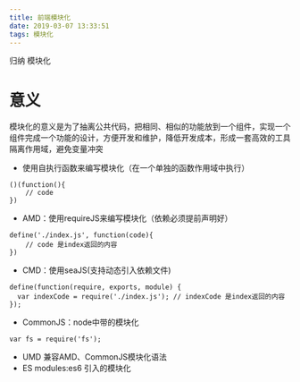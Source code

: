 ```yaml
---
title: 前端模块化
date: 2019-03-07 13:33:51
tags: 模块化
---
```


归纳 模块化

<!-- more -->

# 意义

模块化的意义是为了抽离公共代码，把相同、相似的功能放到一个组件，实现一个组件完成一个功能的设计，方便开发和维护，降低开发成本，形成一套高效的工具
隔离作用域，避免变量冲突
* 使用自执行函数来编写模块化（在一个单独的函数作用域中执行）
```
()(function(){
    // code
})
```
* AMD：使用requireJS来编写模块化（依赖必须提前声明好）
```
define('./index.js', function(code){
    // code 是index返回的内容
})
```
* CMD：使用seaJS(支持动态引入依赖文件)
```
define(function(require, exports, module) {  
  var indexCode = require('./index.js'); // indexCode 是index返回的内容
});
```
* CommonJS：node中带的模块化
```
var fs = require('fs');
```
* UMD 兼容AMD、CommonJS模块化语法
* ES modules:es6 引入的模块化

